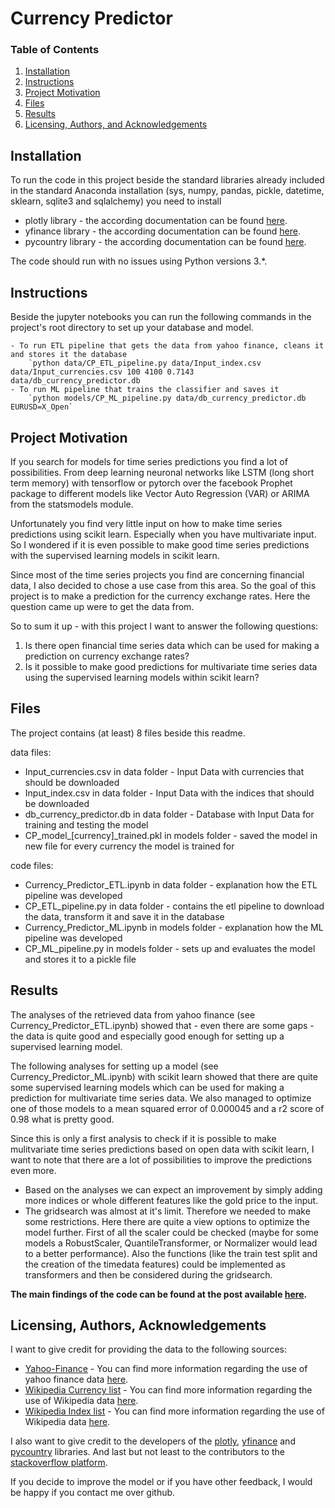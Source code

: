 # Currency Predictor

### Table of Contents

1. [Installation](#installation)
2. [Instructions](#instructions)
3. [Project Motivation](#motivation)
4. [Files](#files)
5. [Results](#results)
6. [Licensing, Authors, and Acknowledgements](#licensing)

## Installation <a name="installation"></a>

To run the code in this project beside the standard libraries already included in the standard Anaconda installation (sys, numpy, pandas, pickle, datetime, sklearn, sqlite3 and sqlalchemy) you need to install 

- plotly library - the according documentation can be found [here](https://plot.ly/).
- yfinance library - the according documentation can be found [here](https://pypi.org/project/yfinance/).
- pycountry library - the according documentation can be found [here](https://pypi.org/project/pycountry/).

The code should run with no issues using Python versions 3.*.

## Instructions <a name="instructions"></a>

Beside the jupyter notebooks you can run the following commands in the project's root directory to set up your database and model.

    - To run ETL pipeline that gets the data from yahoo finance, cleans it and stores it the database
        `python data/CP_ETL_pipeline.py data/Input_index.csv data/Input_currencies.csv 100 4100 0.7143 data/db_currency_predictor.db
    - To run ML pipeline that trains the classifier and saves it
        `python models/CP_ML_pipeline.py data/db_currency_predictor.db EURUSD=X_Open`

## Project Motivation <a name="motivation"></a>

If you search for models for time series predictions you find a lot of possibilities. From deep learning neuronal networks like LSTM (long short term memory) with tensorflow or pytorch over the facebook Prophet package to different models like Vector Auto Regression (VAR) or ARIMA from the statsmodels module.

Unfortunately you find very little input on how to make time series predictions using scikit learn. Especially when you have multivariate input. So I wondered if it is even possible to make good time series predictions with the supervised learning models in scikit learn. 

Since most of the time series projects you find are concerning financial data, I also decided to chose a use case from this area. So the goal of this project is to make a prediction for the currency exchange rates. Here the question came up were to get the data from. 

So to sum it up - with this project I want to answer the following questions:

1. Is there open financial time series data which can be used for making a prediction on currency exchange rates?
2. Is it possible to make good predictions for multivariate time series data using the supervised learning models within scikit learn?

## Files <a name="files"></a>

The project contains (at least) 8 files beside this readme.

data files:

- Input_currencies.csv in data folder - Input Data with currencies that should be downloaded
- Input_index.csv in data folder - Input Data with the indices that should be downloaded
- db_currency_predictor.db in data folder - Database with Input Data for training and testing the model
- CP_model_[currency]_trained.pkl in models folder - saved the model in new file for every currency the model is trained for

code files:

- Currency_Predictor_ETL.ipynb in data folder - explanation how the ETL pipeline was developed
- CP_ETL_pipeline.py in data folder - contains the etl pipeline to download the data, transform it and save it in the database
- Currency_Predictor_ML.ipynb in models folder - explanation how the ML pipeline was developed
- CP_ML_pipeline.py in models folder - sets up and evaluates the model and stores it to a pickle file 

## Results<a name="results"></a>

The analyses of the retrieved data from yahoo finance (see Currency_Predictor_ETL.ipynb) showed that - even there are some gaps - the data is quite good and especially good enough for setting up a supervised learning model.

The following analyses for setting up a model (see Currency_Predictor_ML.ipynb) with scikit learn showed that there are quite some supervised learning models which can be used for making a prediction for multivariate time series data. We also managed to optimize one of those models to a mean squared error of 0.000045 and a r2 score of 0.98 what is pretty good.

Since this is only a first analysis to check if it is possible to make mulitvariate time series predictions based on open data with scikit learn, I want to note that there are a lot of possibilities to improve the predictions even more.

- Based on the analyses we can expect an improvement by simply adding more indices or whole different features like the gold price to the input. 
- The gridsearch was almost at it's limit. Therefore we needed to make some restrictions. Here there are quite a view options to optimize the model further. First of all the scaler could be checked (maybe for some models a RobustScaler, QuantileTransformer, or Normalizer would lead to a better performance). Also the functions (like the train test split and the creation of the timedata features) could be implemented as transformers and then be considered during the gridsearch.

**The main findings of the code can be found at the post available [here](https://jo-ai-chim.github.io/Currency_Predictor/).**

## Licensing, Authors, Acknowledgements<a name="licensing"></a>

I want to give credit for providing the data to the following sources:

- [Yahoo-Finance](https://de.finance.yahoo.com/) - You can find more information regarding the use of yahoo finance data [here](https://de.hilfe.yahoo.com/kb/finance-for-web/SLN2310.html?impressions=true).
- [Wikipedia Currency list](https://en.wikipedia.org/wiki/List_of_circulating_currencies) - You can find more information regarding the use of Wikipedia data [here](https://en.wikipedia.org/wiki/Wikipedia:About).
- [Wikipedia Index list](https://en.wikipedia.org/wiki/List_of_stock_market_indices) - You can find more information regarding the use of Wikipedia data [here](https://en.wikipedia.org/wiki/Wikipedia:About).

I also want to give credit to the developers of the [plotly](https://plot.ly/), [yfinance](https://pypi.org/project/yfinance/) and [pycountry](https://pypi.org/project/pycountry/) libraries. And last but not least to the contributors to the [stackoverflow platform](https://stackoverflow.com/). 

If you decide to improve the model or if you have other feedback, I would be happy if you contact me over github. 

